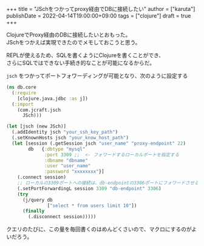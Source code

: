 +++
title = "JSchをつかってproxy経由でDBに接続したい"
author = ["karuta"]
publishDate = 2022-04-14T19:00:00+09:00
tags = ["clojure"]
draft = true
+++

ClojureでProxy経由のDBに接続したいとおもった。 <br/>
JSchをつかえば実現できたのでメモしておこうと思う。 <br/>

<!--more-->

REPLが使えるため、SQLを書くようにClojureを書くことができ、 <br/>
さらにSQLではできない手続き的なことが可能になるからだ。 <br/>

`jsch` をつかってポートフォワーディングが可能となり、次のように設定する <br/>

```clojure
(ns db.core
  (:require
    [clojure.java.jdbc :as j])
  (:import
    (com.jcraft.jsch
      JSch)))

(let [jsch (new JSch)]
  (.addIdentity jsch "your_ssh_key_path")
  (.setKnownHosts jsch "your_know_host_path")
  (let [session (.getSession jsch "user_name" "proxy-endpoint" 22)
        db   {:dbtype "mysql"
              :port 3309 ;;  <- フォワードするローカルポートを指定する
              :dbname "dbname"
              :user "user_name"
              :password "xxxxxxxx"}]
    (.connect session)
    ;; ローカルの3309ポートへの接続は、db-endpointの3306ポートにフォワードさせる
    (.setPortForwardingL session 3309 "db-endpoint" 3306)
    (try
      (j/query db
               ["select * from users limit 10"])
      (finally
        (.disconnect session)))))
```

クエリのたびに、この量を毎回書くのはめんどくさいので、マクロにするのがよいだろう。 <br/>
